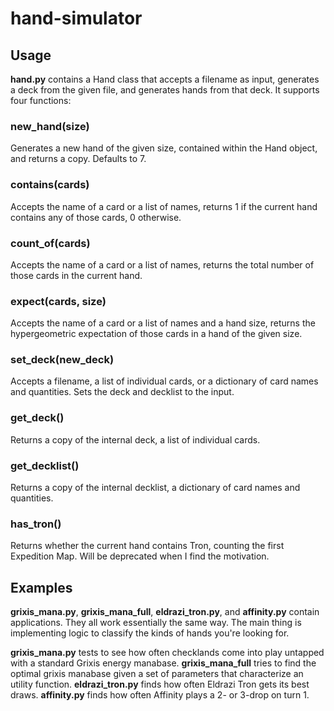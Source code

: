 # hand-simulator

## Usage

__hand.py__ contains a Hand class that accepts a filename as input, generates a deck from the given file, and generates hands from that deck. It supports four functions:

### new_hand(size)

Generates a new hand of the given size, contained within the Hand object, and returns a copy. Defaults to 7. 

### contains(cards)

Accepts the name of a card or a list of names, returns 1 if the current hand contains any of those cards, 0 otherwise.

### count_of(cards)

Accepts the name of a card or a list of names, returns the total number of those cards in the current hand. 

### expect(cards, size)

Accepts the name of a card or a list of names and a hand size, returns the hypergeometric expectation of those cards in a hand of the given size.

### set_deck(new_deck)

Accepts a filename, a list of individual cards, or a dictionary of card names and quantities. Sets the deck and decklist to the input. 

### get_deck()

Returns a copy of the internal deck, a list of individual cards.

### get_decklist()

Returns a copy of the internal decklist, a dictionary of card names and quantities. 

### has_tron()

Returns whether the current hand contains Tron, counting the first Expedition Map. Will be deprecated when I find the motivation. 

## Examples

__grixis_mana.py__, __grixis_mana_full__, __eldrazi_tron.py__, and __affinity.py__ contain applications. They all work essentially the same way. The main thing is implementing logic to classify the kinds of hands you're looking for. 

__grixis_mana.py__ tests to see how often checklands come into play untapped with a standard Grixis energy manabase. __grixis_mana_full__ tries to find the optimal grixis manabase given a set of parameters that characterize an utility function. __eldrazi_tron.py__ finds how often Eldrazi Tron gets its best draws. __affinity.py__ finds how often Affinity plays a 2- or 3-drop on turn 1. 